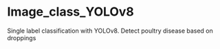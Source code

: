 # Image_class_YOLOv8
Single label classification with YOLOv8. Detect poultry disease based on droppings 
